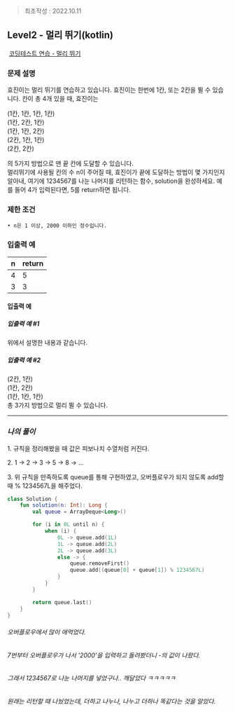 > 최초작성 : 2022.10.11

## ******Level2 - 멀리 뛰기****(kotlin)**

 [코딩테스트 연습 - 멀리 뛰기](hhttps://school.programmers.co.kr/learn/courses/30/lessons/12914)

### 문제 설명
효진이는 멀리 뛰기를 연습하고 있습니다. 효진이는 한번에 1칸, 또는 2칸을 뛸 수 있습니다. 칸이 총 4개 있을 때, 효진이는

(1칸, 1칸, 1칸, 1칸) <br>
(1칸, 2칸, 1칸) <br>
(1칸, 1칸, 2칸) <br>
(2칸, 1칸, 1칸) <br>
(2칸, 2칸)

의 5가지 방법으로 맨 끝 칸에 도달할 수 있습니다. <br>
멀리뛰기에 사용될 칸의 수 n이 주어질 때, 효진이가 끝에 도달하는 방법이 몇 가지인지 알아내, 여기에 1234567를 나눈 나머지를 리턴하는 함수, solution을 완성하세요. 예를 들어 4가 입력된다면, 5를 return하면 됩니다.

### 제한 조건
	• n은 1 이상, 2000 이하인 정수입니다.

### **​입출력 예** 
| n | return |
|---|--------|
| 4 | 5      |
| 3 | 3      |

#### **입출력 예**

##### 입출력 예 #1
위에서 설명한 내용과 같습니다.

##### 입출력 예 #2
(2칸, 1칸) <br>
(1칸, 2칸) <br>
(1칸, 1칸, 1칸) <br>
총 3가지 방법으로 멀리 뛸 수 있습니다.

---

### _**나의 풀이**_

1\. 규칙을 정리해봤을 때 값은 피보나치 수열처럼 커진다.

2\. 1 -> 2 -> 3 -> 5 -> 8 -> ...

3\. 위 규칙을 만족하도록 queue를 통해 구현하였고, 오버플로우가 되지 않도록 add할 때 % 1234567L을 해주었다.

```kt
class Solution {
    fun solution(n: Int): Long {
        val queue = ArrayDeque<Long>()

        for (i in 0L until n) {
            when (i) {
                0L -> queue.add(1L)
                1L -> queue.add(2L)
                2L -> queue.add(3L)
                else -> {
                    queue.removeFirst()
                    queue.add((queue[0] + queue[1]) % 1234567L)
                }
            }
        }

        return queue.last()
    }
}
```

###### 오버플로우에서 많이 애먹었다.
###### 7번부터 오버플로우가 나서 '2000'을 입력하고 돌려봤더니 -의 값이 나왔다.
###### 그래서 1234567로 나눈 나머지를 넣었구나.. 깨달았다 ㅋㅋㅋㅋㅋ
###### 원래는 리턴할 때 나눴었는데, 더하고 나누나, 나누고 더하나 똑같다는 것을 알았다.